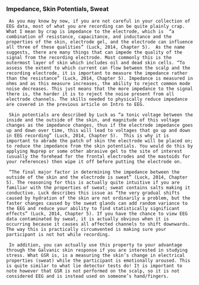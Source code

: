 ### Impedance, Skin Potentials, Sweat

     As you may know by now, if you are not careful in your collection of EEG data, most of what you are recording can be quite plainly crap. What I mean by crap is impedance to the electrode, which is  “a combination of resistance, capacitance, and inductance and the properties of the skin, electrode gel, and the electrode can influence all three of these qualities” (Luck, 2014, Chapter 5).  As the name suggests, there are many things that can impede the quality of the signal from the recording electrode. Most commonly this is the outermost layer of skin which includes oil and dead skin cells. “To assess the extent to which current can flow between the scalp and the recording electrode, it is important to measure the impedance rather than the resistance” (Luck, 2014, Chapter 5). Impedance is measured in ohms and as this measure increases, the ability to reject common mode noise decreases. This just means that the more impedance to the signal there is, the harder it is to reject the noise present from all electrode channels. The skills needed to physically reduce impedance are covered in the previous article on Intro to EEG.

     Skin potentials are described by Luck as “a tonic voltage between the inside and the outside of the skin, and magnitude of this voltage changes as the impedance changes, thus if the electrode impedance goes up and down over time, this will lead to voltages that go up and down in EEG recording” (Luck, 2014, Chapter 5).  This is why it is important to abrade the patch of skin the electrode will be placed on; to reduce the impedance from the skin potentials. You would do this by applying Nuprep or some other abrasive gel to the site of interest (usually the forehead for the frontal electrodes and the mastoids for your references) then wipe it off before putting the electrode on.

     “The final major factor in determining the impedance between the outside of the skin and the electrode is sweat” (Luck, 2014, Chapter 5). The reasoning for this is actually quite intuitive if you are  familiar with the properties of sweat; sweat contains salts making it conductive. Luck describes this issue as “the very gradual shifts caused by hydration of the skin are not ordinarily a problem, but the faster changes caused by the sweat glands can add random variance to the EEG and reduce your ability to find statistically significant effects” (Luck, 2014, Chapter 5). If you have the chance to view EEG data contaminated by sweat, it is actually obvious when it is occurring because it causes all affected channels to shift downwards. The way this is practically circumvented is making sure your participant is not hot while recording.

     In addition, you can actually use this property to your advantage through the Galvanic skin response if you are interested in studying stress. What GSR is, is a measuring the skin’s change in electrical properties (sweat) while the participant is emotionally aroused. This is quite similar to what lie detector tests do! It is important to note however that GSR is not performed on the scalp, so it is not considered EEG and is instead used on someone’s hand/fingers.
